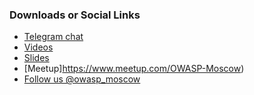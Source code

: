 ### Downloads or Social Links

* [Telegram chat](https://t.me/OWASP_RU)
* [Videos](https://vimeo.com/owaspmoscow)
* [Slides](https://speakerdeck.com/owaspmoscow)
* [Meetup]https://www.meetup.com/OWASP-Moscow)
* [Follow us @owasp_moscow](https://twitter.com/owasp_moscow)
